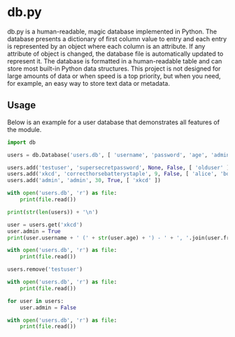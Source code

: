 db.py
=====
db.py is a human-readable, magic database implemented in Python. The database presents a dictionary of first column value to entry and each entry is represented by an object where each column is an attribute. If any attribute of object is changed, the database file is automatically updated to represent it. The database is formatted in a human-readable table and can store most built-in Python data structures. This project is not designed for large amounts of data or when speed is a top priority, but when you need, for example, an easy way to store text data or metadata.

Usage
-----
Below is an example for a user database that demonstrates all features of the module.

```python
import db

users = db.Database('users.db', [ 'username', 'password', 'age', 'admin', 'friends' ])

users.add('testuser', 'supersecretpassword', None, False, [ 'olduser' ])
users.add('xkcd', 'correcthorsebatterystaple', 9, False, [ 'alice', 'bob' ])
users.add('admin', 'admin', 30, True, [ 'xkcd' ])

with open('users.db', 'r') as file:
	print(file.read())

print(str(len(users)) + '\n')

user = users.get('xkcd')
user.admin = True
print(user.username + ' (' + str(user.age) + ') - ' + ', '.join(user.friends) + '\n')

with open('users.db', 'r') as file:
	print(file.read())

users.remove('testuser')

with open('users.db', 'r') as file:
	print(file.read())

for user in users:
	user.admin = False

with open('users.db', 'r') as file:
	print(file.read())
```
